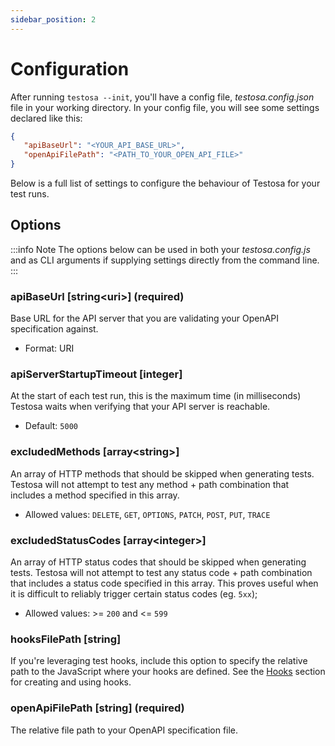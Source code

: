 ```yaml
---
sidebar_position: 2
---
```


# Configuration
After running `testosa --init`, you'll have a config file, _testosa.config.json_ file in your working directory. In your config file, you will see some settings declared like this:

```json
{
   "apiBaseUrl": "<YOUR_API_BASE_URL>",
   "openApiFilePath": "<PATH_TO_YOUR_OPEN_API_FILE>"
}
```

Below is a full list of settings to configure the behaviour of Testosa for your test runs.

## Options
:::info Note
The options below can be used in both your _testosa.config.js_ and as CLI arguments if supplying settings directly from the command line. 
:::

### apiBaseUrl [string<uri\>] (required)
Base URL for the API server that you are validating your OpenAPI specification against.
- Format: URI

### apiServerStartupTimeout [integer]
At the start of each test run, this is the maximum time (in milliseconds) Testosa waits when verifying that your API server is reachable.
- Default: `5000`

### excludedMethods [array<string\>]
An array of HTTP methods that should be skipped when generating tests. Testosa will not attempt to test any method + path combination that includes a method specified in this array.
- Allowed values: `DELETE`, `GET`, `OPTIONS`, `PATCH`, `POST`, `PUT`, `TRACE`

### excludedStatusCodes [array<integer\>]
An array of HTTP status codes that should be skipped when generating tests. Testosa will not attempt to test any status code + path combination that includes a status code specified in this array. This proves useful when it is difficult to reliably trigger certain status codes (eg. `5xx`);
- Allowed values: >= `200` and <= `599`

### hooksFilePath [string]
If you're leveraging test hooks, include this option to specify the relative path to the JavaScript where your hooks are defined. See the [Hooks](/docs/introduction/hooks) section for creating and using hooks.

### openApiFilePath [string] (required)
The relative file path to your OpenAPI specification file.
